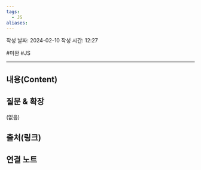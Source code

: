 ```yaml
---
tags:
  - JS
aliases:
---
```

작성 날짜: 2024-02-10
작성 시간: 12:27

#미완 #JS

----
## 내용(Content)


## 질문 & 확장

(없음)

## 출처(링크)


## 연결 노트










